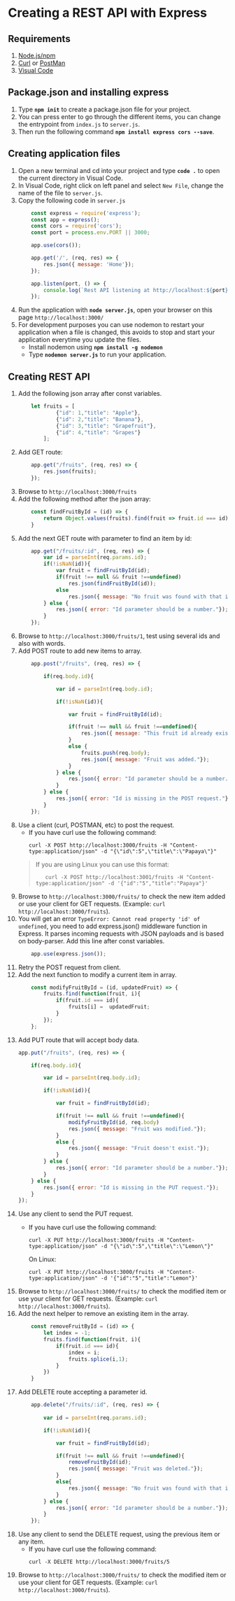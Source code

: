 # Creating a REST API with Express
## Requirements
1. [Node.js/npm](https://nodejs.org/en/download/)
2. [Curl](https://curl.se/windows/) or [PostMan](https://www.postman.com/downloads/)
3. [Visual Code](https://code.visualstudio.com/download)

## Package.json and installing express
1. Type **`npm init`** to create a package.json file for your project.
2. You can press enter to go through the different items, you can change the entrypoint from `index.js` to `server.js`.
3. Then run the following command **`npm install express cors --save`**.

## Creating application files
1. Open a new terminal and cd into your project and type **`code .`** to open the current directory in Visual Code.
2. In Visual Code, right click on left panel and select `New File`, change the name of the file to `server.js`.
3. Copy the following code in `server.js`
    ```javascript
        const express = require('express');
        const app = express();
        const cors = require('cors');
        const port = process.env.PORT || 3000;

        app.use(cors());

        app.get('/', (req, res) => {
            res.json({ message: 'Home'});
        });

        app.listen(port, () => {
            console.log(`Rest API listening at http://localhost:${port}`)
        });
    ```
4. Run the application with **`node server.js`**, open your browser on this page `http://localhost:3000/`
5. For development purposes you can use nodemon to restart your application when a file is changed, this avoids to stop and start your application everytime you update the files.
   - Install nodemon using **`npm install -g nodemon`**
   - Type **`nodemon server.js`** to run your application.

## Creating REST API
1. Add the following json array after const variables.
    ```javascript
        let fruits = [
                {"id": 1,"title": "Apple"},
                {"id": 2,"title": "Banana"},
                {"id": 3,"title": "Grapefruit"},
                {"id": 4,"title": "Grapes"}
            ];
    ```
2. Add GET route:
    ```javascript
        app.get("/fruits", (req, res) => {
            res.json(fruits);
        });
    ```
3. Browse to `http://localhost:3000/fruits`
4. Add the following method after the json array:
    ```javascript
        const findFruitById = (id) => {
            return Object.values(fruits).find(fruit => fruit.id === id);
        }
    ```
5. Add the next GET route with parameter to find an item by id:
    ```javascript
        app.get("/fruits/:id", (req, res) => {
            var id = parseInt(req.params.id);
            if(!isNaN(id)){
                var fruit = findFruitById(id);
                if(fruit !== null && fruit !==undefined)
                    res.json(findFruitById(id));
                else
                    res.json({ message: "No fruit was found with that id."});  
            } else {
                res.json({ error: "Id parameter should be a number."});
            }   
        });
    ```
6. Browse to `http://localhost:3000/fruits/1`, test using several ids and also with words.
7. Add POST route to add new items to array.
    ```javascript
        app.post("/fruits", (req, res) => {

            if(req.body.id){

                var id = parseInt(req.body.id);

                if(!isNaN(id)){

                    var fruit = findFruitById(id);

                    if(fruit !== null && fruit !==undefined){
                        res.json({ message: "This fruit id already exists."}); 
                    }
                    else {
                        fruits.push(req.body);
                        res.json({ message: "Fruit was added."});
                    }
                } else {
                    res.json({ error: "Id parameter should be a number."});
                }   
            } else {
                res.json({ error: "Id is missing in the POST request."});
            }  
        });
    ```
8. Use a client (curl, POSTMAN, etc) to post the request.
   - If you have curl use the following command: 
        ```
        curl -X POST http://localhost:3000/fruits -H "Content-type:application/json" -d "{\"id\":5",\"title\":\"Papaya\"}"
        ```
    > If you are using Linux you can use this format:
    >```
    >    curl -X POST http://localhost:3001/fruits -H "Content-type:application/json" -d '{"id":"5","title":"Papaya"}'
    >```
9. Browse to `http://localhost:3000/fruits/` to check the new item added or use your client for GET requests. (Example: `curl http://localhost:3000/fruits`).
10. You will get an error `TypeError: Cannot read property 'id' of undefined`, you need to add express.json() middleware function in Express. It parses incoming requests with JSON payloads and is based on body-parser. Add this line after const variables.
    ```javascript
        app.use(express.json());
    ```
11. Retry the POST request from client.
12. Add the next function to modify a current item in array.
    ```javascript
        const modifyFruitById = (id, updatedFruit) => {
            fruits.find(function(fruit, i){
                if(fruit.id === id){
                    fruits[i] =  updatedFruit;
                }
            });
        };
    ```
13. Add PUT route that will accept body data.
    ```javascript
    app.put("/fruits", (req, res) => {

        if(req.body.id){

            var id = parseInt(req.body.id);

            if(!isNaN(id)){

                var fruit = findFruitById(id);

                if(fruit !== null && fruit !==undefined){
                    modifyFruitById(id, req.body)
                    res.json({ message: "Fruit was modified."});  
                }
                else {
                    res.json({ message: "Fruit doesn't exist."}); 
                }
            } else {
                res.json({ error: "Id parameter should be a number."});
            }   
        } else {
            res.json({ error: "Id is missing in the PUT request."});
        }  
    });
    ```
14. Use any client to send the PUT request. 
    - If you have curl use the following command: 
        ```
        curl -X PUT http://localhost:3000/fruits -H "Content-type:application/json" -d "{\"id\":5",\"title\":\"Lemon\"}"
        ```
        
        On Linux:
        ```
        curl -X PUT http://localhost:3000/fruits -H "Content-type:application/json" -d '{"id":"5","title":"Lemon"}'
        ```
15. Browse to `http://localhost:3000/fruits/` to check the modified item or use your client for GET requests. (Example: `curl http://localhost:3000/fruits`).
16. Add the next helper to remove an existing item in the array.
    ```javascript
        const removeFruitById = (id) => {
            let index = -1;
            fruits.find(function(fruit, i){
                if(fruit.id === id){
                    index = i;
                    fruits.splice(i,1);
                }
            })
        }
    ```
17. Add DELETE route accepting a parameter id.
    ```javascript
        app.delete("/fruits/:id", (req, res) => {
            
            var id = parseInt(req.params.id);

            if(!isNaN(id)){

                var fruit = findFruitById(id);

                if(fruit !== null && fruit !==undefined){
                    removeFruitById(id);
                    res.json({ message: "Fruit was deleted."});  
                }
                else{
                    res.json({ message: "No fruit was found with that id."});  
                }
            } else {
                res.json({ error: "Id parameter should be a number."});
            }   
        });
    ```
18. Use any client to send the DELETE request, using the previous item or any item.
    - If you have curl use the following command: 
        ```
        curl -X DELETE http://localhost:3000/fruits/5
        ```
19. Browse to `http://localhost:3000/fruits/` to check the modified item or use your client for GET requests. (Example: `curl http://localhost:3000/fruits`).
